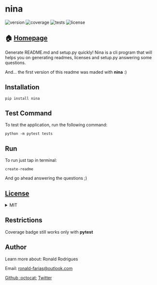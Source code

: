 
# nina

![version](https://img.shields.io/badge/nina-v0.0.2-brightgreen.svg) ![coverage](https://img.shields.io/badge/coverage-21%25-yellow.svg) ![tests](https://img.shields.io/badge/tests-passing-green.svg) ![license](https://img.shields.io/badge/license-MIT-green.svg)

## :house: [Homepage](https://nina.github.io/)
Generate README.md and setup.py quickly!
Nina is a cli program that will helps you on generating readmes, licenses and setup.py answering some questions.

And... the first version of this readme was maded with **nina** :)
## Installation

    pip install nina

## Test Command
To test the application, run the following command:

    python -m pytest tests

## Run
To run just tap in terminal:

    create-readme

And go ahead answering the questions ;)

## [License](LICENSE.md)
<details>
    <summary>MIT</summary>
MIT License

Copyright (c) 2019 RRonald Rodrigues

Permission is hereby granted, free of charge, to any person obtaining a copy
of this software and associated documentation files (the "Software"), to deal
in the Software without restriction, including without limitation the rights
to use, copy, modify, merge, publish, distribute, sublicense, and/or sell
copies of the Software, and to permit persons to whom the Software is
furnished to do so, subject to the following conditions:

The above copyright notice and this permission notice shall be included in all
copies or substantial portions of the Software.

THE SOFTWARE IS PROVIDED "AS IS", WITHOUT WARRANTY OF ANY KIND, EXPRESS OR
IMPLIED, INCLUDING BUT NOT LIMITED TO THE WARRANTIES OF MERCHANTABILITY,
FITNESS FOR A PARTICULAR PURPOSE AND NONINFRINGEMENT. IN NO EVENT SHALL THE
AUTHORS OR COPYRIGHT HOLDERS BE LIABLE FOR ANY CLAIM, DAMAGES OR OTHER
LIABILITY, WHETHER IN AN ACTION OF CONTRACT, TORT OR OTHERWISE, ARISING FROM,
OUT OF OR IN CONNECTION WITH THE SOFTWARE OR THE USE OR OTHER DEALINGS IN THE
SOFTWARE.

</details>

## Restrictions

Coverage badge still works only with **pytest**

## Author
Learn more about: Ronald Rodrigues

Email: ronald-farias@outlook.com

[Github :octocat:](https://github.com/Ronald-TR)
[Twitter](https://twitter.com/ronaldrfarias)
